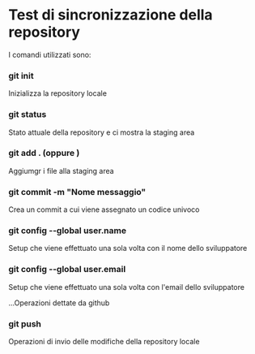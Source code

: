 # Test di sincronizzazione della repository

I comandi utilizzati sono: 
 
### git init
Inizializza la repository locale

### git status
Stato attuale della repository e ci mostra la staging area

### git add . (oppure <nome file>)
Aggiumgr i file alla staging area

### git commit -m "Nome messaggio"
Crea un commit a cui viene assegnato un codice univoco

### git config --global user.name
Setup che viene effettuato una sola volta con il nome dello sviluppatore

### git config --global user.email
Setup che viene effettuato una sola volta con l'email  dello sviluppatore

...Operazioni dettate da github

### git push 
Operazioni di invio delle modifiche della repository locale
